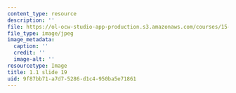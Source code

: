 ```yaml
---
content_type: resource
description: ''
file: https://ol-ocw-studio-app-production.s3.amazonaws.com/courses/15-s21-nuts-and-bolts-of-business-plans-january-iap-2014/9f87bb71a7d75286d1c4950ba5e71861_Slide19.JPG
file_type: image/jpeg
image_metadata:
  caption: ''
  credit: ''
  image-alt: ''
resourcetype: Image
title: 1.1 slide 19
uid: 9f87bb71-a7d7-5286-d1c4-950ba5e71861
---
```

